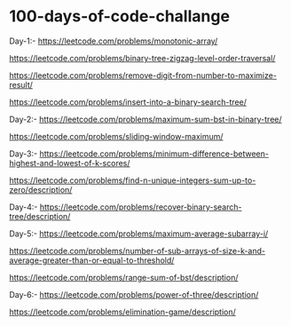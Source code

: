 # 100-days-of-code-challange
Day-1:-
https://leetcode.com/problems/monotonic-array/

https://leetcode.com/problems/binary-tree-zigzag-level-order-traversal/

https://leetcode.com/problems/remove-digit-from-number-to-maximize-result/

https://leetcode.com/problems/insert-into-a-binary-search-tree/

Day-2:-
https://leetcode.com/problems/maximum-sum-bst-in-binary-tree/

https://leetcode.com/problems/sliding-window-maximum/

Day-3:-
https://leetcode.com/problems/minimum-difference-between-highest-and-lowest-of-k-scores/

https://leetcode.com/problems/find-n-unique-integers-sum-up-to-zero/description/

Day-4:-
https://leetcode.com/problems/recover-binary-search-tree/description/

Day-5:-
https://leetcode.com/problems/maximum-average-subarray-i/

https://leetcode.com/problems/number-of-sub-arrays-of-size-k-and-average-greater-than-or-equal-to-threshold/

https://leetcode.com/problems/range-sum-of-bst/description/

Day-6:-
https://leetcode.com/problems/power-of-three/description/

https://leetcode.com/problems/elimination-game/description/
